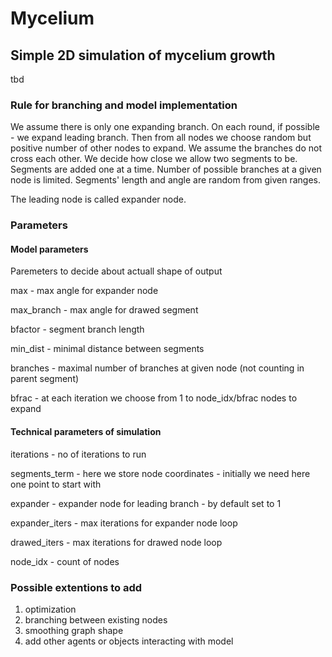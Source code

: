 # Mycelium 
## Simple 2D simulation of mycelium growth
tbd

### Rule for branching and model implementation
We assume there is only one expanding branch. On each round, if possible - we expand leading branch. Then from all nodes we choose random but positive number of other nodes to expand. We assume the branches do not cross each other. We decide how close we allow two segments to be. Segments are added one at a time. Number of possible branches at a given node is limited. Segments' length and angle are random from given ranges.

The leading node is called expander node.

### Parameters
#### Model parameters

Paremeters to decide about actuall shape of output 

max - max angle for expander node

max_branch - max angle for drawed segment

bfactor - segment branch length

min_dist - minimal distance between segments

branches - maximal number of branches at given node (not counting in parent segment)

bfrac - at each iteration we choose from 1 to node_idx/bfrac nodes to expand

#### Technical parameters of simulation

iterations - no of iterations to run

segments_term - here we store node coordinates - initially we need here one point to start with

expander - expander node for leading branch - by default set to 1

expander_iters - max iterations for expander node loop

drawed_iters - max iterations for drawed node loop

node_idx - count of nodes


### Possible extentions to add

1. optimization
2. branching between existing nodes
3. smoothing graph shape
4. add other agents or objects interacting with model
